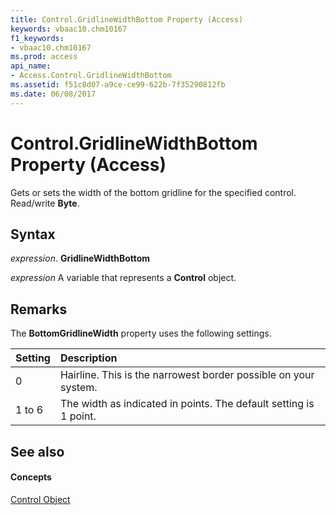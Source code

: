 ```yaml
---
title: Control.GridlineWidthBottom Property (Access)
keywords: vbaac10.chm10167
f1_keywords:
- vbaac10.chm10167
ms.prod: access
api_name:
- Access.Control.GridlineWidthBottom
ms.assetid: f51c8d07-a9ce-ce99-622b-7f35290812fb
ms.date: 06/08/2017
---
```



# Control.GridlineWidthBottom Property (Access)

Gets or sets the width of the bottom gridline for the specified control. Read/write **Byte**.


## Syntax

 _expression_. **GridlineWidthBottom**

 _expression_ A variable that represents a **Control** object.


## Remarks

The **BottomGridlineWidth** property uses the following settings.



|**Setting**|**Description**|
|:-----|:-----|
|0| Hairline. This is the narrowest border possible on your system.|
|1 to 6|The width as indicated in points. The default setting is 1 point.|

## See also


#### Concepts


[Control Object](control-object-access.md)

